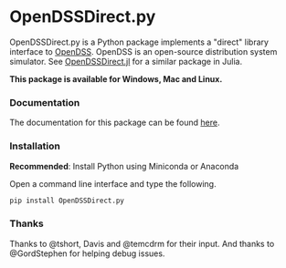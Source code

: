 # OpenDSSDirect.py

OpenDSSDirect.py is a Python package implements a "direct" library interface to [OpenDSS](http://smartgrid.epri.com/SimulationTool.aspx).
OpenDSS is an open-source distribution system simulator. See [OpenDSSDirect.jl](https://github.com/tshort/OpenDSSDirect.jl) for a similar package in Julia.

**This package is available for Windows, Mac and Linux.**

### Documentation

The documentation for this package can be found [here](http://nrel.github.io/OpenDSSDirect.py).

### Installation

**Recommended**: Install Python using Miniconda or Anaconda

Open a command line interface and type the following.

```bash
pip install OpenDSSDirect.py
```

### Thanks

Thanks to @tshort, Davis and @temcdrm for their input. And thanks to @GordStephen for helping debug issues.

